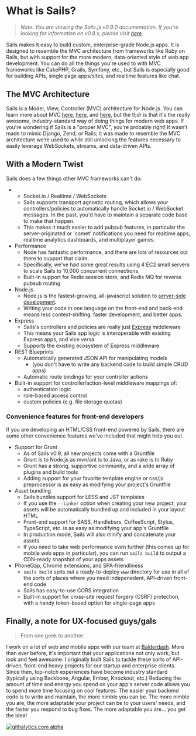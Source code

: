 # What is Sails?
> _Note: You are viewing the Sails.js v0.9.0 documentation.  If you're looking for information on v0.8.x, please visit [here](http://08x.sailsjs.org)._

Sails makes it easy to build custom, enterprise-grade Node.js apps. It is designed to resemble the MVC architecture from frameworks like Ruby on Rails, but with support for the more modern, data-oriented style of web app development.
You can do all the things you're used to with MVC frameworks like CakePHP, Grails, Symfony, etc., but Sails is especially good for building APIs, single page apps/sites, and realtime features like chat.


## The MVC Architecture
Sails is a Model, View, Controller (MVC) architecture for Node.js. You can learn more about MVC <a href="https://docs.djangoproject.com/en/dev/faq/general/#django-appears-to-be-a-mvc-framework-but-you-call-the-controller-the-view-and-the-view-the-template-how-come-you-don-t-use-the-standard-names">here</a>, <a href="http://symfony.com/legacy/doc/askeet/1_0/en/3">here</a>, and <a href="http://guides.rubyonrails.org/getting_started.html#the-mvc-architecture">here</a>, but the tl;dr is that it's the really awesome, industry-standard way of doing things for modern web apps.
If you're wondering if Sails is a "proper MVC", you're probably right! It wasn’t made to mimic Django, Zend, or Rails; it was made to resemble the MVC architecture we’re used to while still unlocking the features necessary to easily leverage WebSockets, streams, and data-driven APIs.


## With a Modern Twist
Sails does a few things other MVC frameworks can't do:


  + - Socket.io / Realtime / WebSockets
    + Sails supports transport agnostic routing, which allows your controllers/policies to automatically handle Socket.io / WebSocket messages.  In the past, you'd have to maintain a separate code base to make that happen.
    + This makes it much easier to add pubsub features, in particular the server-originated or 'comet' notifications you need for realtime apps, realtime analytics dashboards, and multiplayer games.
  + Performance
    + Node has fantastic performance, and there are lots of resources out there to support that claim.
    + Specifically, we've had some great results using 4 EC2 small servers to scale Sails to 10,000 concurrent connections.
    + Built-in support for Redis session store, and Redis MQ for reverse pubsub routing
  + Node.js
    + Node.js is the fastest-growing, all-javascript solution to <a href="https://www.youtube.com/watch?v=jo_B4LTHi3I">server-side development</a>.
    + Writing your code in one language on the front-end and back-end means less context-shifting, faster development, and better apps.
  + Express
    + Sails's controllers and policies are really just [Express](http://expressjs.com/) middleware
    + This means your Sails app logic is interoperable with existing Express apps, and vice versa
    + Supports the existing ecosystem of Express middleware
  + REST Blueprints
    + Automatically generated JSON API for manipulating models
      + (you don't have to write any backend code to build simple CRUD apps)
    + Automatic route bindings for your controller actions
  + Built-in support for controller/action-level middleware mappings of:
    + authentication logic
    + role-based access control
    + custom policies (e.g. file storage quotas)
  
### Convenience features for front-end developers
If you are developing an HTML/CSS front-end powered by Sails, there are some other convenience features we've included that might help you out.

  + Support for Grunt
    + As of Sails v0.9, all new projects come with a Gruntfile
    + Grunt is to Node.js as mvn/ant is to Java, or as rake is to Ruby
    + Grunt has a strong, supportive community, and a wide array of plugins and build tools
    + Adding support for your favorite template engine or css/js preprocessor is as easy as modifying your project's Gruntfile
  + Asset bundling
    + Sails bundles support for LESS and JST templates
    + If you use the `--linker` option when creating your new project, your assets will be automatically bundled up and included in your layout HTML
    + Front-end support for SASS, Handlebars, CoffeeScript, Stylus, TypeScript, etc. is as easy as modifying your app's Gruntfile
    + In production mode, Sails will also minify and concatenate your assets
    + If you need to take web performance even further (this comes up for mobile web apps in particular), you can run `sails build` to output a CDN-ready snapshot of your apps assets    
  + PhoneGap, Chrome extensions, and SPA-friendliness
    + `sails build` spits out a ready-to-deploy `www` directory for use in all of the sorts of places where you need indepenedent, API-driven front-end code
    + Sails has easy-to-use CORS integration
    + Built-in support for cross-site request forgery (CSRF) protection, with a handy token-based option for single-page apps



## Finally, a note for UX-focused guys/gals
> From one geek to another:

I work on a lot of web and mobile apps with our team at <a href="http://balderdash.co">Balderdash</a>.  More than ever before, it's important that your applications not only work, but look and feel awesome.
I originally built Sails to tackle these sorts of API-driven, front-end heavy projects for our startup and enterprise clients.  Since then, top-notch experiences have become industry standard (typically using Backbone, Angular, Ember, Knockout, etc.)
Reducing the amount of time and energy you spend on your app's server code allows you to spend more time focusing on cool features.  The easier your backend code is to write and maintain, the more nimble you can be.  The more nimble you are, the more adaptable your project can be to your users' needs, and the faster you respond to bug fixes.  The more adaptable you are... you get the idea!

[![githalytics.com alpha](https://cruel-carlota.pagodabox.com/8acf2fc2ca0aca8a3018e355ad776ed7 "githalytics.com")](http://githalytics.com/balderdashy/sails/wiki/what_is_sails)
